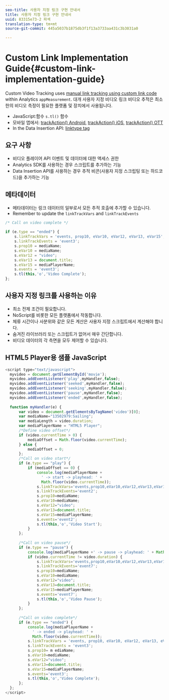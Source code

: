 ```yaml
---
seo-title: 사용자 지정 링크 구현 안내서
title: 사용자 지정 링크 구현 안내서
uuid: 83315e73-2 파섹
translation-type: tm+mt
source-git-commit: 445a5037b1875db3f1f13a3733aa431c3b3031a0

---
```



# Custom Link Implementation Guide{#custom-link-implementation-guide}

Custom Video Tracking uses [manual link tracking using custom link code](https://marketing.adobe.com/resources/help/en_US/sc/implement/link_manual.html) within Analytics `appMeasurement`.
대개 사용자 지정 비디오 링크 비디오 추적은 최소한의 비디오 측정이 필요한 플랫폼 및 장치에서 사용됩니다.

* JavaScript:함수 `s.tl()` 함수
* 모바일 앱에서: [trackAction() Android](https://marketing.adobe.com/resources/help/en_US/mobile/android/actions.html), [trackAction() iOS](https://marketing.adobe.com/resources/help/en_US/mobile/ios/actions.html), [trackAction() OTT](/help/sdk-implement/analytics-with-ott/track-app-actions.md)
* In the Data Insertion API: [linktype tag](https://github.com/AdobeDocs/analytics-1.4-apis/blob/master/docs/data-insertion-api/reference/r_supported_tags.md)

## 요구 사항

* 비디오 플레이어 API 이벤트 및 데이터에 대한 액세스 권한
* Analytics SDK를 사용하는 경우 스크립트를 추가하는 기능
* Data Insertion API를 사용하는 경우 추적 비콘(사용자 지정 스크립팅 또는 하드코드)을 추가하는 기능

## 메타데이터

* 메타데이터는 링크 데이터의 일부로서 모든 추적 호출에 추가할 수 있습니다.
* Remember to update the `linkTrackVars` and `linkTrackEvents`

```javascript
/* Call on video complete */ 
 
if (e.type == "ended") {  
    s.linkTrackVars = 'events, prop10, eVar10, eVar12, eVar13, eVar15'; 
    s.linkTrackEvents = 'event3'; 
    s.prop10 = mediaName; 
    s.eVar10 = mediaName; 
    s.eVar12 = "video"; 
    s.eVar13 = document.title; 
    s.eVar15 = mediaPlayerName; 
    s.events = 'event3'; 
    s.tl(this,'o','Video Complete'); 
};
```

## 사용자 지정 링크를 사용하는 이유

* 최소 전제 조건이 필요합니다.
* NoScript를 비롯한 모든 플랫폼에서 작동합니다.
* 체류 시간이나 사분위와 같은 모든 계산은 사용자 지정 스크립트에서 계산해야 합니다.
* 숨겨진 라이브러리 또는 스크립트가 없어서 매우 간단합니다.
* 비디오 데이터의 각 측면을 모두 제어할 수 있습니다.

## HTML5 Player용 샘플 JavaScript

```javascript
<script type="text/javascript"> 
  myvideo = document.getElementById('movie'); 
  myvideo.addEventListener('play',myHandler,false); 
  myvideo.addEventListener('seeked',myHandler,false); 
  myvideo.addEventListener('seeking',myHandler,false); 
  myvideo.addEventListener('pause',myHandler,false); 
  myvideo.addEventListener('ended',myHandler,false); 
   
  function myHandler(e) { 
      var video = document.getElementsByTagName('video')[0]; 
      var mediaName="13502979:Sailing"; 
      var mediaLength = video.duration; 
      var mediaPlayerName = "HTML5 Player"; 
      /*Define video offset*/ 
      if (video.currentTime > 0) { 
          mediaOffset = Math.floor(video.currentTime); 
      } else { 
          mediaOffset = 0; 
      }; 
      /*Call on video start*/ 
      if (e.type == "play") { 
          if (mediaOffset == 0) { 
              console.log(mediaPlayerName + 
                ' -> start -> playhead: ' +  
                Math.floor(video.currentTime)); 
              s.linkTrackVars='events,prop10,eVar10,eVar12,eVar13,eVar15'; 
              s.linkTrackEvents='event2'; 
              s.prop10=mediaName; 
              s.eVar10=mediaName; 
              s.eVar12="video"; 
              s.eVar13=document.title; 
              s.eVar15=mediaPlayerName; 
              s.events='event2'; 
              s.tl(this,'o','Video Start'); 
          } 
      }; 
   
      /*Call on video pause*/ 
      if (e.type == "pause") { 
          console.log(mediaPlayerName +' -> pause -> playhead: ' + Math.floor(video.currentTime)); 
          if (video.currentTime != video.duration) { 
              s.linkTrackVars='events,prop10,eVar10,eVar12,eVar13,eVar15'; 
              s.linkTrackEvents='event7'; 
              s.prop10=mediaName; 
              s.eVar10=mediaName; 
              s.eVar12="video"; 
              s.eVar13=document.title; 
              s.eVar15=mediaPlayerName; 
              s.events='event7'; 
              s.tl(this,'o','Video Pause'); 
          } 
      }; 
   
      /*Call on video complete*/ 
      if (e.type == "ended") { 
          console.log(mediaPlayerName + 
            ' -> ended -> playhead: ' + 
            Math.floor(video.currentTime)); 
          s.linkTrackVars = 'events, prop10, eVar10, eVar12, eVar13, eVar15'; 
          s.linkTrackEvents = 'event3'; 
          s.prop10= m ediaName; 
          s.eVar10=mediaName; 
          s.eVar12="video"; 
          s.eVar13=document.title; 
          s.eVar15=mediaPlayerName; 
          s.events='event3'; 
          s.tl(this,'o','Video Complete'); 
      }; 
  }; 
</script>
```

